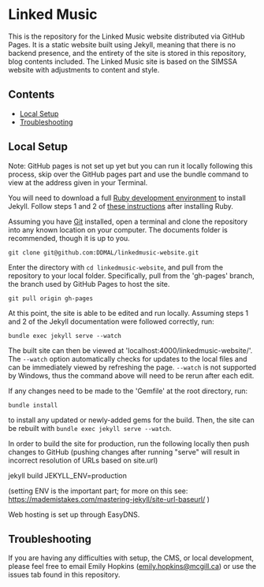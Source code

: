 # Linked Music

This is the repository for the Linked Music website distributed via GitHub Pages. It is a static website built using Jekyll, meaning that there is no backend presence, and the entirety of the site is stored in this repository, blog contents included. The Linked Music site is based on the SIMSSA website with adjustments to content and style.

## Contents

- [Local Setup](#local-setup)
- [Troubleshooting](#troubleshooting)

## Local Setup

Note: GitHub pages is not set up yet but you can run it locally following this process, skip over the GitHub pages part and use the bundle command to view at the address given in your Terminal.

You will need to download a full [Ruby development environment](https://jekyllrb.com/docs/installation/) to install Jekyll. Follow steps 1 and 2 of [these instructions](https://jekyllrb.com/docs/) after installing Ruby.

Assuming you have [Git](https://www.atlassian.com/git/tutorials/install-git) installed, open a terminal and clone the repository into any known location on your computer. The documents folder is recommended, though it is up to you. 

```
git clone git@github.com:DDMAL/linkedmusic-website.git
```

Enter the directory with `cd linkedmusic-website`, and pull from the repository to your local folder. Specifically, pull from the 'gh-pages' branch, the branch used by GitHub Pages to host the site.

```
git pull origin gh-pages
```

At this point, the site is able to be edited and run locally. Assuming steps 1 and 2 of the Jekyll documentation were followed correctly, run:

```
bundle exec jekyll serve --watch
```

The built site can then be viewed at 'localhost:4000/linkedmusic-website/'. The `--watch` option automatically checks for updates to the local files and can be immediately viewed by refreshing the page. `--watch` is not supported by Windows, thus the command above will need to be rerun after each edit.

If any changes need to be made to the 'Gemfile' at the root directory, run:

```
bundle install
```

to install any updated or newly-added gems for the build. Then, the site can be rebuilt with `bundle exec jekyll serve --watch`.

In order to build the site for production, run the following locally then push changes to GitHub (pushing changes after running "serve" will result in incorrect resolution of URLs based on site.url)

jekyll build JEKYLL_ENV=production

(setting ENV is the important part; for more on this see: https://mademistakes.com/mastering-jekyll/site-url-baseurl/ )

Web hosting is set up through EasyDNS.

## Troubleshooting

If you are having any difficulties with setup, the CMS, or local development, please feel free to email Emily Hopkins (emily.hopkins@mcgill.ca) or use the issues tab found in this repository. 
